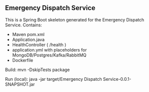 Emergency Dispatch Service
--------------------

This is a Spring Boot skeleton generated for the Emergency Dispatch Service.
Contains:
- Maven pom.xml
- Application.java
- HealthController ( /health )
- application.yml with placeholders for MongoDB/Postgres/Kafka/RabbitMQ
- Dockerfile

Build:
  mvn -DskipTests package

Run (local):
  java -jar target/Emergency Dispatch Service-0.0.1-SNAPSHOT.jar
